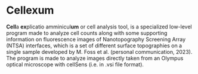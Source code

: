 # Cellexum
**Cell**a **ex**plicatio amminicul**um** or cell analysis tool, is a specialized low-level program made to analyze cell counts along with some supporting information on fluorescence images of Nanotopography Screening Array (NTSA) interfaces, which is a set of different surface topographies on a single sample developed by M. Foss et al. (personal communication, 2023).
The program is made to analyze images directly taken from an Olympus optical microscope with cellSens (i.e. in .vsi file format).
